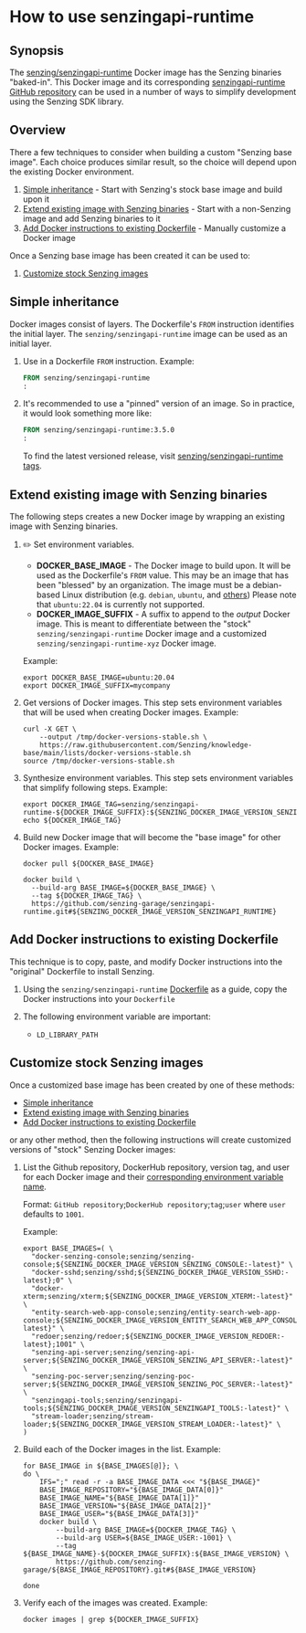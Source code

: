 # How to use senzingapi-runtime

## Synopsis

The
[senzing/senzingapi-runtime](https://hub.docker.com/r/senzing/senzingapi-runtime)
Docker image has the Senzing binaries "baked-in".
This Docker image and its corresponding
[senzingapi-runtime GitHub repository](https://github.com/senzing-garage/senzingapi-runtime)
can be used in a number of ways to simplify development using the Senzing SDK library.

## Overview

There a few techniques to consider when building a custom "Senzing base image".
Each choice produces similar result,
so the choice will depend upon the existing Docker environment.

1. [Simple inheritance](#simple-inheritance) -
   Start with Senzing's stock base image and build upon it
1. [Extend existing image with Senzing binaries](#extend-existing-image-with-senzing-binaries) -
   Start with a non-Senzing image and add Senzing binaries to it
1. [Add Docker instructions to existing Dockerfile](#add-docker-instructions-to-existing-dockerfile) -
   Manually customize a Docker image

Once a Senzing base image has been created it can be used to:

1. [Customize stock Senzing images](#customize-stock-senzing-images)

## Simple inheritance

Docker images consist of layers.
The Dockerfile's `FROM` instruction identifies the initial layer.
The `senzing/senzingapi-runtime` image can be used as an initial layer.

1. Use in a Dockerfile `FROM` instruction.
   Example:

   ```Dockerfile
   FROM senzing/senzingapi-runtime
   :
   ```

1. It's recommended to use a "pinned" version of an image.
   So in practice, it would look something more like:

   ```Dockerfile
   FROM senzing/senzingapi-runtime:3.5.0
   :
   ```

   To find the latest versioned release, visit
   [senzing/senzingapi-runtime tags](https://hub.docker.com/r/senzing/senzingapi-runtime/tags).

## Extend existing image with Senzing binaries

The following steps creates a new Docker image by wrapping an existing image with Senzing binaries.

1. :pencil2: Set environment variables.

   - **DOCKER_BASE_IMAGE** - The Docker image to build upon.
     It will be used as the Dockerfile's `FROM` value.
     This may be an image that has been "blessed" by an organization.
     The image must be a debian-based Linux distribution
     (e.g. `debian`, `ubuntu`, and
     [others](https://en.wikipedia.org/wiki/List_of_Linux_distributions#Debian-based))
     Please note that `ubuntu:22.04` is currently not supported.
   - **DOCKER_IMAGE_SUFFIX** - A suffix to append to the _output_ Docker image.
     This is meant to differentiate between the "stock" `senzing/senzingapi-runtime` Docker image
     and a customized `senzing/senzingapi-runtime-xyz` Docker image.

   Example:

   ```console
   export DOCKER_BASE_IMAGE=ubuntu:20.04
   export DOCKER_IMAGE_SUFFIX=mycompany

   ```

1. Get versions of Docker images.
   This step sets environment variables that will be used when creating Docker images.
   Example:

   ```console
   curl -X GET \
       --output /tmp/docker-versions-stable.sh \
       https://raw.githubusercontent.com/Senzing/knowledge-base/main/lists/docker-versions-stable.sh
   source /tmp/docker-versions-stable.sh

   ```

1. Synthesize environment variables.
   This step sets environment variables that simplify following steps.
   Example:

   ```console
   export DOCKER_IMAGE_TAG=senzing/senzingapi-runtime-${DOCKER_IMAGE_SUFFIX}:${SENZING_DOCKER_IMAGE_VERSION_SENZINGAPI_RUNTIME}
   echo ${DOCKER_IMAGE_TAG}

   ```

1. Build new Docker image that will become the "base image" for other Docker images.
   Example:

   ```console
   docker pull ${DOCKER_BASE_IMAGE}

   docker build \
     --build-arg BASE_IMAGE=${DOCKER_BASE_IMAGE} \
     --tag ${DOCKER_IMAGE_TAG} \
     https://github.com/senzing-garage/senzingapi-runtime.git#${SENZING_DOCKER_IMAGE_VERSION_SENZINGAPI_RUNTIME}

   ```

## Add Docker instructions to existing Dockerfile

This technique is to copy, paste, and modify Docker instructions into the "original"
Dockerfile to install Senzing.

1. Using the `senzing/senzingapi-runtime`
   [Dockerfile](https://github.com/senzing-garage/senzingapi-runtime/blob/main/Dockerfile) as a guide,
   copy the Docker instructions into your `Dockerfile`

1. The following environment variable are important:
   - `LD_LIBRARY_PATH`

## Customize stock Senzing images

Once a customized base image has been created by one of these methods:

- [Simple inheritance](#simple-inheritance)
- [Extend existing image with Senzing binaries](#extend-existing-image-with-senzing-binaries)
- [Add Docker instructions to existing Dockerfile](#add-docker-instructions-to-existing-dockerfile)

or any other method, then the following instructions will create customized versions of "stock"
Senzing Docker images:

1. List the Github repository, DockerHub repository, version tag, and user for each Docker image and their
   [corresponding environment variable name](https://github.com/senzing-garage/knowledge-base/blob/main/lists/docker-versions-stable.sh).

   Format: `GitHub repository`;`DockerHub repository`;`tag`;`user` where `user` defaults to `1001`.

   Example:

   ```console
   export BASE_IMAGES=( \
     "docker-senzing-console;senzing/senzing-console;${SENZING_DOCKER_IMAGE_VERSION_SENZING_CONSOLE:-latest}" \
     "docker-sshd;senzing/sshd;${SENZING_DOCKER_IMAGE_VERSION_SSHD:-latest};0" \
     "docker-xterm;senzing/xterm;${SENZING_DOCKER_IMAGE_VERSION_XTERM:-latest}" \
     "entity-search-web-app-console;senzing/entity-search-web-app-console;${SENZING_DOCKER_IMAGE_VERSION_ENTITY_SEARCH_WEB_APP_CONSOLE:-latest}" \
     "redoer;senzing/redoer;${SENZING_DOCKER_IMAGE_VERSION_REDOER:-latest};1001" \
     "senzing-api-server;senzing/senzing-api-server;${SENZING_DOCKER_IMAGE_VERSION_SENZING_API_SERVER:-latest}" \
     "senzing-poc-server;senzing/senzing-poc-server;${SENZING_DOCKER_IMAGE_VERSION_SENZING_POC_SERVER:-latest}" \
     "senzingapi-tools;senzing/senzingapi-tools;${SENZING_DOCKER_IMAGE_VERSION_SENZINGAPI_TOOLS:-latest}" \
     "stream-loader;senzing/stream-loader;${SENZING_DOCKER_IMAGE_VERSION_STREAM_LOADER:-latest}" \
   )

   ```

1. Build each of the Docker images in the list.
   Example:

   ```console
   for BASE_IMAGE in ${BASE_IMAGES[@]}; \
   do \
       IFS=";" read -r -a BASE_IMAGE_DATA <<< "${BASE_IMAGE}"
       BASE_IMAGE_REPOSITORY="${BASE_IMAGE_DATA[0]}"
       BASE_IMAGE_NAME="${BASE_IMAGE_DATA[1]}"
       BASE_IMAGE_VERSION="${BASE_IMAGE_DATA[2]}"
       BASE_IMAGE_USER="${BASE_IMAGE_DATA[3]}"
       docker build \
           --build-arg BASE_IMAGE=${DOCKER_IMAGE_TAG} \
           --build-arg USER=${BASE_IMAGE_USER:-1001} \
           --tag ${BASE_IMAGE_NAME}-${DOCKER_IMAGE_SUFFIX}:${BASE_IMAGE_VERSION} \
           https://github.com/senzing-garage/${BASE_IMAGE_REPOSITORY}.git#${BASE_IMAGE_VERSION}

   done

   ```

1. Verify each of the images was created.
   Example:

   ```console
   docker images | grep ${DOCKER_IMAGE_SUFFIX}
   ```
